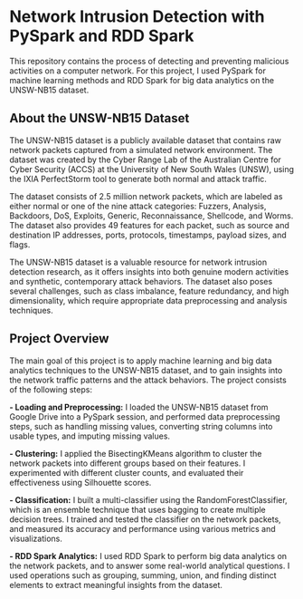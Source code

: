 # Network Intrusion Detection with PySpark and RDD Spark

This repository contains the process of detecting and preventing malicious activities on a computer network. For this project, I used PySpark for machine learning methods and RDD Spark for big data analytics on the UNSW-NB15 dataset.

## About the UNSW-NB15 Dataset

The UNSW-NB15 dataset is a publicly available dataset that contains raw network packets captured from a simulated network environment. The dataset was created by the Cyber Range Lab of the Australian Centre for Cyber Security (ACCS) at the University of New South Wales (UNSW), using the IXIA PerfectStorm tool to generate both normal and attack traffic.

The dataset consists of 2.5 million network packets, which are labeled as either normal or one of the nine attack categories: Fuzzers, Analysis, Backdoors, DoS, Exploits, Generic, Reconnaissance, Shellcode, and Worms. The dataset also provides 49 features for each packet, such as source and destination IP addresses, ports, protocols, timestamps, payload sizes, and flags.

The UNSW-NB15 dataset is a valuable resource for network intrusion detection research, as it offers insights into both genuine modern activities and synthetic, contemporary attack behaviors. The dataset also poses several challenges, such as class imbalance, feature redundancy, and high dimensionality, which require appropriate data preprocessing and analysis techniques.

## Project Overview

The main goal of this project is to apply machine learning and big data analytics techniques to the UNSW-NB15 dataset, and to gain insights into the network traffic patterns and the attack behaviors. The project consists of the following steps:

**- Loading and Preprocessing:** I loaded the UNSW-NB15 dataset from Google Drive into a PySpark session, and performed data preprocessing steps, such as handling missing values, converting string columns into usable types, and imputing missing values.

**- Clustering:** I applied the BisectingKMeans algorithm to cluster the network packets into different groups based on their features. I experimented with different cluster counts, and evaluated their effectiveness using Silhouette scores.

**- Classification:** I built a multi-classifier using the RandomForestClassifier, which is an ensemble technique that uses bagging to create multiple decision trees. I trained and tested the classifier on the network packets, and measured its accuracy and performance using various metrics and visualizations.

**- RDD Spark Analytics:** I used RDD Spark to perform big data analytics on the network packets, and to answer some real-world analytical questions. I used operations such as grouping, summing, union, and finding distinct elements to extract meaningful insights from the dataset.
